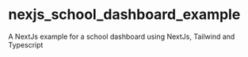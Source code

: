 # nexjs_school_dashboard_example
A NextJs example for a school dashboard using NextJs, Tailwind and Typescript
